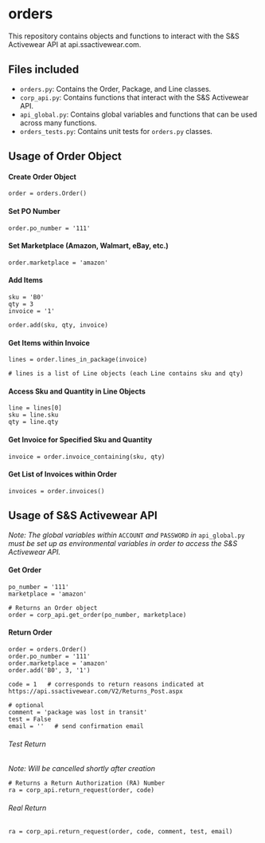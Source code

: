 # orders

This repository contains objects and functions to interact with the S&S Activewear API at api.ssactivewear.com.

## Files included

- `orders.py`: Contains the Order, Package, and Line classes.
- `corp_api.py`: Contains functions that interact with the S&S Activewear API.
- `api_global.py`: Contains global variables and functions that can be used across many functions. 
- `orders_tests.py`: Contains unit tests for `orders.py` classes.

## Usage of Order Object

#### Create Order Object

```
order = orders.Order()
```

#### Set PO Number

```
order.po_number = '111'
```

#### Set Marketplace (Amazon, Walmart, eBay, etc.)

```
order.marketplace = 'amazon'
```

#### Add Items

```
sku = 'B0'
qty = 3
invoice = '1'

order.add(sku, qty, invoice)
```

#### Get Items within Invoice

```
lines = order.lines_in_package(invoice)

# lines is a list of Line objects (each Line contains sku and qty)
```

#### Access Sku and Quantity in Line Objects

```
line = lines[0]
sku = line.sku
qty = line.qty
```

#### Get Invoice for Specified Sku and Quantity

```
invoice = order.invoice_containing(sku, qty)
```

#### Get List of Invoices within Order

```
invoices = order.invoices()
```

## Usage of S&S Activewear API

_Note: The global variables within_ `ACCOUNT` _and_ `PASSWORD` _in_ `api_global.py` _must be set up as environmental variables in order to access the S&S Activewear API._

#### Get Order

```
po_number = '111'
marketplace = 'amazon'

# Returns an Order object
order = corp_api.get_order(po_number, marketplace)
```

#### Return Order

```
order = orders.Order()
order.po_number = '111'
order.marketplace = 'amazon'
order.add('B0', 3, '1')

code = 1   # corresponds to return reasons indicated at https://api.ssactivewear.com/V2/Returns_Post.aspx 

# optional
comment = 'package was lost in transit'
test = False
email = ''   # send confirmation email
```

###### Test Return

_Note: Will be cancelled shortly after creation_

```
# Returns a Return Authorization (RA) Number
ra = corp_api.return_request(order, code)
```

###### Real Return

```
ra = corp_api.return_request(order, code, comment, test, email)
```

